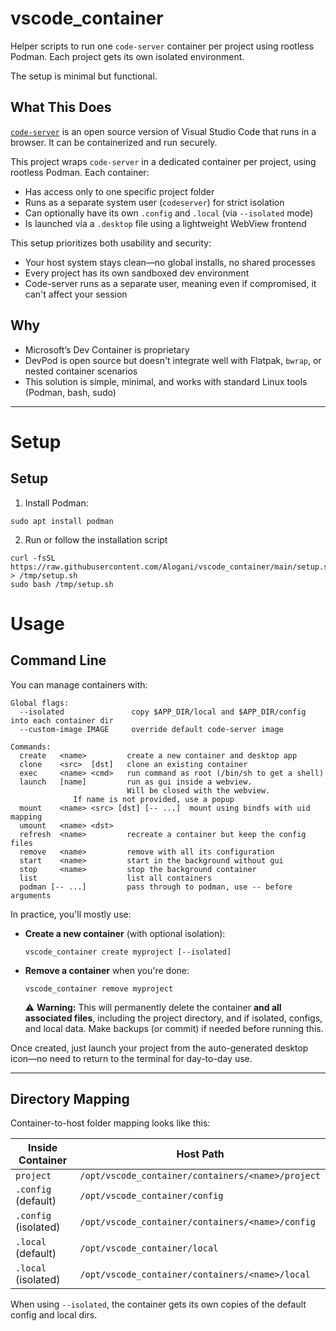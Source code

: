 # vscode\_container

Helper scripts to run one `code-server` container per project using rootless Podman. Each project gets its own isolated environment.

The setup is minimal but functional.

## What This Does

[`code-server`](https://github.com/coder/code-server) is an open source version of Visual Studio Code that runs in a browser. It can be containerized and run securely.

This project wraps `code-server` in a dedicated container per project, using rootless Podman. Each container:

* Has access only to one specific project folder
* Runs as a separate system user (`codeserver`) for strict isolation
* Can optionally have its own `.config` and `.local` (via `--isolated` mode)
* Is launched via a `.desktop` file using a lightweight WebView frontend

This setup prioritizes both usability and security:

* Your host system stays clean—no global installs, no shared processes
* Every project has its own sandboxed dev environment
* Code-server runs as a separate user, meaning even if compromised, it can't affect your session

## Why

* Microsoft’s Dev Container is proprietary
* DevPod is open source but doesn't integrate well with Flatpak, `bwrap`, or nested container scenarios
* This solution is simple, minimal, and works with standard Linux tools (Podman, bash, sudo)

---

# Setup

## Setup

1. Install Podman:

```
sudo apt install podman
```

2. Run or follow the installation script

```
curl -fsSL https://raw.githubusercontent.com/Alogani/vscode_container/main/setup.sh > /tmp/setup.sh
sudo bash /tmp/setup.sh
```


# Usage

## Command Line

You can manage containers with:

```
Global flags:
  --isolated               copy $APP_DIR/local and $APP_DIR/config into each container dir
  --custom-image IMAGE     override default code-server image

Commands:
  create   <name>         create a new container and desktop app
  clone    <src>  [dst]   clone an existing container
  exec     <name> <cmd>   run command as root (/bin/sh to get a shell)
  launch   [name]         run as gui inside a webview.
                          Will be closed with the webview.
			  If name is not provided, use a popup
  mount    <name> <src> [dst] [-- ...]  mount using bindfs with uid mapping 
  umount   <name> <dst>
  refresh  <name>         recreate a container but keep the config files
  remove   <name>         remove with all its configuration
  start    <name>         start in the background without gui
  stop     <name>         stop the background container
  list                    list all containers
  podman [-- ...]         pass through to podman, use -- before arguments
```

In practice, you'll mostly use:

* **Create a new container** (with optional isolation):

  ```
  vscode_container create myproject [--isolated]
  ```

* **Remove a container** when you're done:

  ```
  vscode_container remove myproject
  ```

  ⚠️ **Warning:** This will permanently delete the container **and all associated files**, including the project directory, and if isolated, configs, and local data. Make backups (or commit) if needed before running this.

Once created, just launch your project from the auto-generated desktop icon—no need to return to the terminal for day-to-day use.

---

## Directory Mapping

Container-to-host folder mapping looks like this:

| Inside Container     | Host Path                                           |
| -------------------- | --------------------------------------------------- |
| `project`            | `/opt/vscode_container/containers/<name>/project`   |
| `.config` (default)  | `/opt/vscode_container/config`                      |
| `.config` (isolated) | `/opt/vscode_container/containers/<name>/config`    |
| `.local` (default)   | `/opt/vscode_container/local`                       |
| `.local` (isolated)  | `/opt/vscode_container/containers/<name>/local`     |

When using `--isolated`, the container gets its own copies of the default config and local dirs.
